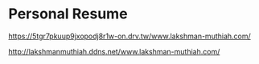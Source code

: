 # Personal Resume
 https://5tgr7pkuup9jxopodj8r1w-on.drv.tw/www.lakshman-muthiah.com/
 
 http://lakshmanmuthiah.ddns.net/www.lakshman-muthiah.com/
 
 
